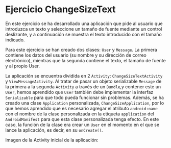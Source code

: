 #  Ejercicio ChangeSizeText

En este ejercicio se ha desarrollado una aplicación que pide al usuario que introduzca un texto y
seleccione un tamaño de fuente mediante un control deslizante, y a continuación se muestra el texto
introducido con el tamaño indicado.

Para este ejercicio se han creado dos clases: `User` y `Message`. La primera contiene los datos del
usuario (su nombre y su dirección de correo electrónico), mientras que la segunda contiene el texto,
el tamaño de fuente y al propio User.

La aplicación se encuentra dividida en 2 `Activity`: `ChangeSizeTextActivity` y
`ViewMessageActivity`. Al tratar de pasar un objeto serializable `Message` de la primera a la
segunda `Activity` a través de un `Bundle`,y contener este un `User`, hemos aprendido que `User`
también debe implementar la interfaz `Serializable` para que todo pueda funcionar sin problemas.
Además, se ha creado una clase `Application` personalizada, `ChangeSizeApplication`, por lo que
hemos aprendido que es necesario agregar el atributo `android:name` con el nombre de la clase
personalizada en la etiqueta `application` del `AndroidManifest` para que esta clase personalizada
tenga efecto. En este caso, la función de la clase era crear un `User` en el momento en el que se
lance la aplicación, es decir, en su `onCreate()`.

Imagen de la Activity inicial de la aplicación: